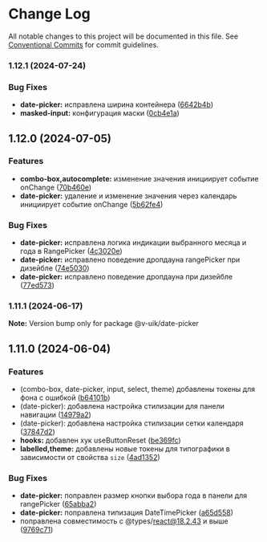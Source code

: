 # Change Log

All notable changes to this project will be documented in this file.
See [Conventional Commits](https://conventionalcommits.org) for commit guidelines.

### 1.12.1 (2024-07-24)


### Bug Fixes

* **date-picker:** исправлена ширина контейнера ([6642b4b](#))
* **masked-input:** конфигурация маски ([0cb4e1a](#))



## 1.12.0 (2024-07-05)


### Features

* **combo-box,autocomplete:** изменение значения инициирует событие onChange ([70b460e](#))
* **date-picker:** удаление и изменение значения через календарь инициирует событие onChange ([5b62fe4](#))


### Bug Fixes

* **date-picker:** исправлена логика индикации выбранного месяца и года в RangePicker ([4c3020e](#))
* **date-picker:** исправлено поведение дропдауна rangePicker при дизейбле ([74e5030](#))
* **date-picker:** исправлено поведение дропдауна при дизейбле ([77ed573](#))



### 1.11.1 (2024-06-17)

**Note:** Version bump only for package @v-uik/date-picker





## 1.11.0 (2024-06-04)


### Features

* (combo-box, date-picker, input, select, theme) добавлены токены для фона с ошибкой ([b64101b](#))
* (date-picker): добавлена настройка стилизации для панели навигации ([14979a2](#))
* (date-picker): добавлена настройка стилизации сетки календаря ([37847d2](#))
* **hooks:** добавлен хук useButtonReset ([be369fc](#))
* **labelled,theme:** добавлены новые токены для типографики в зависимости от свойства `size` ([4ad1352](#))


### Bug Fixes

* **date-picker:** поправлен размер кнопки выбора года в панели для rangePicker ([65abba2](#))
* **date-picker:** поправлена типизация DateTimePicker ([a65d558](#))
* поправлена совместимость с @types/react@18.2.43 и выше ([9769c71](#))
